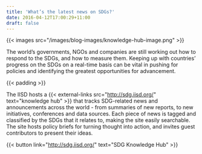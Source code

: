 ```yaml
---
title: 'What’s the latest news on SDGs?'
date: 2016-04-12T17:00:29+11:00
draft: false
---
```


{{< images src="/images/blog-images/knowledge-hub-image.png" >}}

The world’s governments, NGOs and companies are still working out how to respond to the SDGs, and how to measure them. Keeping up with countries’ progress on the SDGs on a real-time basis can be vital in pushing for policies and identifying the greatest opportunities for advancement.

{{< padding >}}

The IISD hosts a {{< external-links src="http://sdg.iisd.org/" text="knowledge hub" >}} that tracks SDG-related news and announcements across the world - from summaries of new reports, to new initiatives, conferences and data sources. Each piece of news is tagged and classified by the SDGs that it relates to, making the site easily searchable. The site hosts policy briefs for turning thought into action, and invites guest contributors to present their ideas.

{{< button link="http://sdg.iisd.org/" text="SDG Knowledge Hub" >}}
